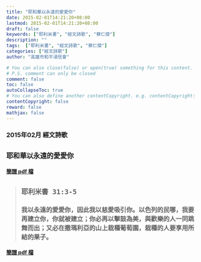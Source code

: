 ```yaml
---
title: "耶和華以永遠的愛愛你"
date: 2015-02-01T14:21:20+08:00
lastmod: 2015-02-01T14:21:20+08:00
draft: false
keywords: ["耶利米書", "經文詩歌", "蔡仁傑"]
description: ""
tags:  ["耶利米書", "經文詩歌", "蔡仁傑"]
categories: ["經文詩歌"]
author: "高雄市和平浸信會"

# You can also close(false) or open(true) something for this content.
# P.S. comment can only be closed
comment: false
toc: false
autoCollapseToc: true
# You can also define another contentCopyright. e.g. contentCopyright: "This is another copyright."
contentCopyright: false
reward: false
mathjax: false
---
```


### 2015年02月 經文詩歌

## `耶和華以永遠的愛愛你`

#### [簡譜 pdf 檔](/pdf-h/h201502.pdf "耶和華以永遠的愛愛你")

> ## `耶利米書 31:3-5`
> 
> ### 我以永遠的愛愛你，因此我以慈愛吸引你。以色列的民哪，我要再建立你，你就被建立；你必再以擊鼓為美，與歡樂的人一同跳舞而出；又必在撒瑪利亞的山上栽種葡萄園，栽種的人要享用所結的果子。

#### [簡譜 pdf 檔](/pdf-h/h201502.pdf "耶和華以永遠的愛愛你")